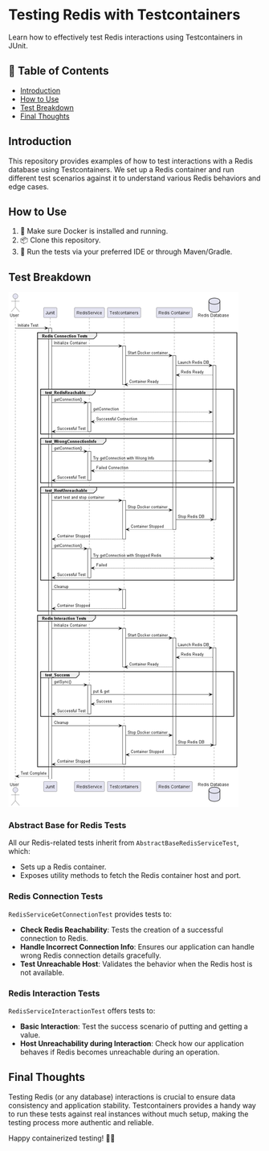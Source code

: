# Testing Redis with Testcontainers

Learn how to effectively test Redis interactions using Testcontainers in JUnit.

## 📑 Table of Contents

- [Introduction](#introduction)
- [How to Use](#how-to-use)
- [Test Breakdown](#test-breakdown)
- [Final Thoughts](#final-thoughts)

## Introduction

This repository provides examples of how to test interactions with a Redis database using Testcontainers. We set up a Redis container and run different test scenarios against it to understand various Redis behaviors and edge cases.

## How to Use

1. 🐳 Make sure Docker is installed and running.
2. 📦 Clone this repository.
3. 🚀 Run the tests via your preferred IDE or through Maven/Gradle.

## Test Breakdown

![diagram](./diagram.png)

### Abstract Base for Redis Tests

All our Redis-related tests inherit from `AbstractBaseRedisServiceTest`, which:

- Sets up a Redis container.
- Exposes utility methods to fetch the Redis container host and port.

### Redis Connection Tests

`RedisServiceGetConnectionTest` provides tests to:

- **Check Redis Reachability**: Tests the creation of a successful connection to Redis.
- **Handle Incorrect Connection Info**: Ensures our application can handle wrong Redis connection details gracefully.
- **Test Unreachable Host**: Validates the behavior when the Redis host is not available.

### Redis Interaction Tests

`RedisServiceInteractionTest` offers tests to:

- **Basic Interaction**: Test the success scenario of putting and getting a value.
- **Host Unreachability during Interaction**: Check how our application behaves if Redis becomes unreachable during an operation.

## Final Thoughts

Testing Redis (or any database) interactions is crucial to ensure data consistency and application stability. Testcontainers provides a handy way to run these tests against real instances without much setup, making the testing process more authentic and reliable.

Happy containerized testing! 🐳🔧
